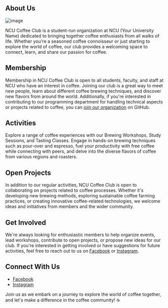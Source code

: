 ## About Us
![image](https://github.com/NCU-coffee-club/.github/assets/91242001/a5513ef6-17d5-4de5-93b5-d4bcb9ad4c3c)

NCU Coffee Club is a student-run organization at NCU (Your University Name) dedicated to bringing together coffee enthusiasts from all walks of life. Whether you're a seasoned coffee connoisseur or just starting to explore the world of coffee, our club provides a welcoming space to connect, learn, and share our passion for coffee.

## Membership

Membership in NCU Coffee Club is open to all students, faculty, and staff at NCU who have an interest in coffee. Joining our club is a great way to meet new people, learn about different coffee brewing techniques, and discover new flavors from around the world. Additionally, if you're interested in contributing to our programming department for handling technical aspects or projects related to coffee, you can [join our organization](#) on GitHub.

## Activities

Explore a range of coffee experiences with our Brewing Workshops, Study Sessions, and Tasting Classes. Engage in hands-on brewing techniques such as pour-over and espresso, fuel your productivity with free coffee while connecting with peers, and delve into the diverse flavors of coffee from various regions and roasters.

## Open Projects

In addition to our regular activities, NCU Coffee Club is open to collaborating on projects related to coffee processes. Whether it's developing new brewing methods, exploring sustainable coffee farming practices, or creating innovative coffee-related technologies, we welcome ideas and initiatives from members and the wider community.

## Get Involved

We're always looking for enthusiastic members to help organize events, lead workshops, contribute to open projects, or propose new ideas for our club. If you're interested in getting involved or have suggestions for future activities, feel free to reach out to us on [Facebook](https://www.facebook.com/NCUcafeclub?locale=zh_TW) or [Instagram](https://www.instagram.com/ncu_coffee_official/).

## Connect With Us
<!-- - [Official Website](#) -->
- [Facebook](https://www.facebook.com/NCUcafeclub?locale=zh_TW)
- [Instagram](https://www.instagram.com/ncu_coffee_official/)

Join us as we embark on a journey to explore the world of coffee together, and let's make a difference in the coffee community! ☕️
